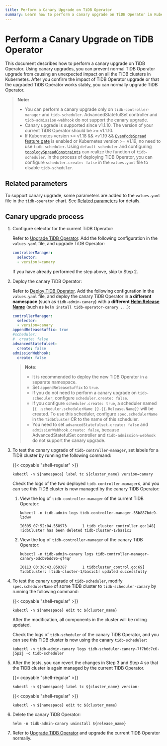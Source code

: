 ```yaml
---
title: Perform a Canary Upgrade on TiDB Operator
summary: Learn how to perform a canary upgrade on TiDB Operator in Kubernetes.
---
```


# Perform a Canary Upgrade on TiDB Operator

This document describes how to perform a canary upgrade on TiDB Operator. Using canary upgrades, you can prevent normal TiDB Operator upgrade from causing an unexpected impact on all the TiDB clusters in Kubernetes. After you confirm the impact of TiDB Operator upgrade or that the upgraded TiDB Operator works stably, you can normally upgrade TiDB Operator.

> **Note:**
>
> - You can perform a canary upgrade only on `tidb-controller-manager` and `tidb-scheduler`. AdvancedStatefulSet controller and `tidb-admission-webhook` do not support the canary upgrade.
> - Canary upgrade is supported since v1.1.10. The version of your current TiDB Operator should be >= v1.1.10.
> - If Kubernetes version >= v1.18 && <v1.19 && [`EvenPodsSpread` feature gate](https://kubernetes.io/docs/concepts/workloads/pods/pod-topology-spread-constraints/) is enabled or Kubernetes version >= v1.19, no need to use `tidb-scheduler`. Using `default-scheduler` and configuring [`topologySpreadConstraints`](configure-a-tidb-cluster.md#use-topologyspreadconstraints-to-make-pods-evenly-spread) can realize the function of `tidb-scheduler`. In the process of deploying TiDB Operator, you can configure `scheduler.create: false` in the `values.yaml` file to disable `tidb-scheduler`.

## Related parameters

To support canary upgrade, some parameters are added to the `values.yaml` file in the `tidb-operator` chart. See [Related parameters](deploy-multiple-tidb-operator.md#related-parameters) for details.

## Canary upgrade process

1. Configure selector for the current TiDB Operator:

    Refer to [Upgrade TiDB Operator](upgrade-tidb-operator.md). Add the following configuration in the `values.yaml` file, and upgrade TiDB Operator:

    ```yaml
    controllerManager:
      selector:
      - version!=canary
    ```

    If you have already performed the step above, skip to Step 2.

2. Deploy the canary TiDB Operator:

    Refer to [Deploy TiDB Operator](deploy-tidb-operator.md). Add the following configuration in the `values.yaml` file, and deploy the canary TiDB Operator in **a different namespace** (such as `tidb-admin-canary`) with a **different [Helm Release Name](https://helm.sh/docs/intro/using_helm/#three-big-concepts)** (such as `helm install tidb-operator-canary ...`):

    ```yaml
    controllerManager:
      selector:
      - version=canary
    appendReleaseSuffix: true
    #scheduler:
    #  create: false
    advancedStatefulset:
      create: false
    admissionWebhook:
      create: false
    ```

    > **Note:**
    >
    > * It is recommended to deploy the new TiDB Operator in a separate namespace.
    > * Set `appendReleaseSuffix` to `true`.
    > * If you do not need to perform a canary upgrade on `tidb-scheduler`, configure `scheduler.create: false`.
    > * If you configure `scheduler.create: true`, a scheduler named `{{ .scheduler.schedulerName }}-{{.Release.Name}}` will be created. To use this scheduler, configure `spec.schedulerName` in the `TidbCluster` CR to the name of this scheduler.
    > * You need to set `advancedStatefulset.create: false` and `admissionWebhook.create: false`, because AdvancedStatefulSet controller and `tidb-admission-webhook` do not support the canary upgrade.

3. To test the canary upgrade of `tidb-controller-manager`, set labels for a TiDB cluster by running the following command:

    {{< copyable "shell-regular" >}}

    ```shell
    kubectl -n ${namespace} label tc ${cluster_name} version=canary
    ```

    Check the logs of the two deployed `tidb-controller-manager`s, and you can see this TiDB cluster is now managed by the canary TiDB Operator:

    1. View the log of `tidb-controller-manager` of the current TiDB Operator:

        ```shell
        kubectl -n tidb-admin logs tidb-controller-manager-55b887bdc9-lzdwv
        ```

        ```
        I0305 07:52:04.558973       1 tidb_cluster_controller.go:148] TidbCluster has been deleted tidb-cluster-1/basic1
        ```

    2. View the log of `tidb-controller-manager` of the canary TiDB Operator:

        ```shell
        kubectl -n tidb-admin-canary logs tidb-controller-manager-canary-6dcb9bdd95-qf4qr
        ```

        ```
        I0113 03:38:43.859387       1 tidbcluster_control.go:69] TidbCluster: [tidb-cluster-1/basic1] updated successfully
        ```

4. To test the canary upgrade of `tidb-scheduler`, modify `spec.schedulerName` of some TiDB cluster to `tidb-scheduler-canary` by running the following command:

    {{< copyable "shell-regular" >}}

    ```shell
    kubectl -n ${namespace} edit tc ${cluster_name}
    ```

    After the modification, all components in the cluster will be rolling updated.

    Check the logs of `tidb-scheduler` of the canary TiDB Operator, and you can see this TiDB cluster is now using the canary `tidb-scheduler`:

    ```shell
    kubectl -n tidb-admin-canary logs tidb-scheduler-canary-7f7b6c7c6-j5p2j -c tidb-scheduler
    ```

5. After the tests, you can revert the changes in Step 3 and Step 4 so that the TiDB cluster is again managed by the current TiDB Operator.

    {{< copyable "shell-regular" >}}

    ```shell
    kubectl -n ${namespace} label tc ${cluster_name} version-
    ```

    {{< copyable "shell-regular" >}}

    ```shell
    kubectl -n ${namespace} edit tc ${cluster_name}
    ```

6. Delete the canary TiDB Operator:

    ```shell
    helm -n tidb-admin-canary uninstall ${release_name}
    ```

7. Refer to [Upgrade TiDB Operator](upgrade-tidb-operator.md) and upgrade the current TiDB Operator normally.
